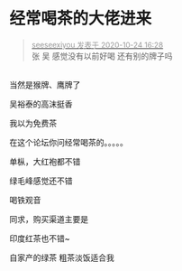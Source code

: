 # 经常喝茶的大佬进来


<div class="quote"><blockquote><font size="2"><a href="https://www.hostloc.com/forum.php?mod=redirect&amp;goto=findpost&amp;pid=9346393&amp;ptid=757986" target="_blank"><font color="#999999">seeseexiyou 发表于 2020-10-24 16:28</font></a></font><br />
张 吴 感觉没有以前好喝 还有别的牌子吗</blockquote></div><br />
当然是猴牌、鹰牌了

吴裕泰的高沫挺香

我以为免费茶

在这个论坛你问经常喝茶的。。。。。

单枞，大红袍都不错

绿毛峰感觉还不错

喝铁观音

同求，购买渠道主要是

印度红茶也不错~

自家产的绿茶 粗茶淡饭适合我
